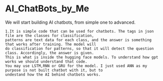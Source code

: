 #        AI_ChatBots_by_Me
   We will start building  AI chatbots, from simple one to advanced.  

    1.It is simple code that can be used for chatbots. The tags in json file are the classes for classification, 
    patterns are text data for each class, and the answer is something that works after training. The model will 
    do classification for patterns, so that it will detect the question class. Accordingly, the answer is given. 
    This is what is inside the hugging face models. To understand how gpt works we should understand that code. 
    You may use LSTM,RNN or GRU for the model. I just used ANN as my purpose is not built chatbot with it, but to 
    undestand how the AI behind chatbots works.
    
 


